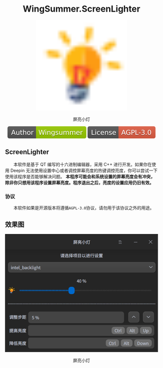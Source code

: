 <h1 align="center"> WingSummer.ScreenLighter</h1>

<p align="center">
<img alt="ScreenLighter" style="width:300px;" src="images/logo.svg">
<p align="center">屏亮小灯</p>
</p>

<p align="center">
<img alt="作者" src="authorband.svg">
<img alt="协议" src="licenseband.svg">
</p>

## ScreenLighter

&emsp;&emsp;本软件是基于 QT 编写的十六进制编辑器，采用 C++ 进行开发。如果你在使用 Deepin 无法使用设置中心或者调控屏幕亮度的热键调控亮度，你可以尝试一下使用该程序是否能够解决问题。 **本程序可能会和系统设置的屏幕亮度会有冲突，除非你只想用该程序设置屏幕亮度。程序退出之后，亮度的设置应用仍旧有效。**

### 协议

&emsp;&emsp;本软件如果是开源版本将遵循`AGPL-3.0`协议，请勿用于该协议之外的用途。

## 效果图

<p align="center">
<img alt="效果图" src="screenshot.png">
<p align="center">屏亮小灯</p>
</p>

